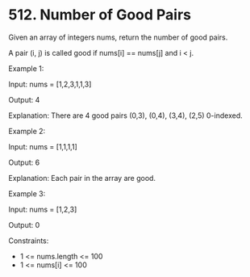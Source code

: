 # 512. Number of Good Pairs

Given an array of integers nums, return the number of good pairs.

A pair (i, j) is called good if nums[i] == nums[j] and i < j.


Example 1:

Input: nums = [1,2,3,1,1,3]

Output: 4

Explanation: There are 4 good pairs (0,3), (0,4), (3,4), (2,5) 0-indexed.

Example 2:

Input: nums = [1,1,1,1]

Output: 6

Explanation: Each pair in the array are good.

Example 3:

Input: nums = [1,2,3]

Output: 0


Constraints:

* 1 <= nums.length <= 100
* 1 <= nums[i] <= 100
